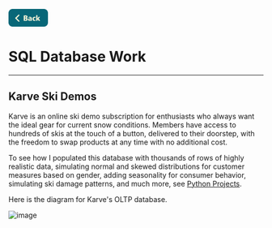 [<img src="../Buttons/SVG/back.svg" height="35" width="auto"/>](../README.md/#database)
<br>

# SQL Database Work
<hr>

## Karve Ski Demos

Karve is an online ski demo subscription for enthusiasts who always want the ideal gear for current snow conditions. Members have access to hundreds of skis at the touch of a button, delivered to their doorstep, with the freedom to swap products at any time with no additional cost.

To see how I populated this database with thousands of rows of highly realistic data, simulating normal and skewed distributions for customer measures based on gender, adding seasonality for consumer behavior, simulating ski damage patterns, and much more, see [Python Projects](../PythonProjects/README.md/#top).

Here is the diagram for Karve's OLTP database.

![image](https://user-images.githubusercontent.com/90723578/136710522-a44f98dc-d7bf-4756-89f2-b80a134231af.png)




